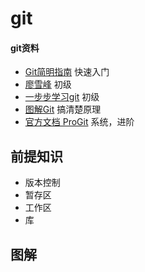 # git

#### git资料

+ [Git简明指南](http://rogerdudler.github.io/git-guide/index.zh.html) 快速入门
+ [廖雪峰](https://www.liaoxuefeng.com/wiki/896043488029600) 初级
+ [一步步学习git](https://learngitbranching.js.org/) 初级
+ [图解Git](https://link.zhihu.com/?target=http%3A//marklodato.github.io/visual-git-guide/index-zh-cn.html) 搞清楚原理
+ [官方文档 ProGit](https://git-scm.com/book/zh/v2) 系统，进阶



## 前提知识

+ 版本控制
+ 暂存区
+ 工作区
+ 库



## 图解

